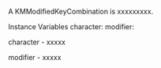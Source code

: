A KMModifiedKeyCombination is xxxxxxxxx.Instance Variables	character:		<Object>	modifier:		<Object>character	- xxxxxmodifier	- xxxxx